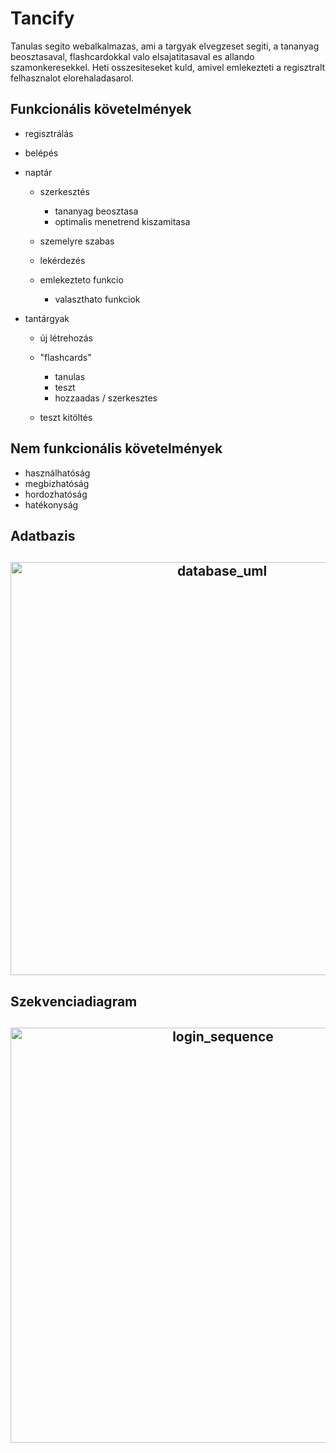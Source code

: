 # Tancify

Tanulas segito webalkalmazas, ami a targyak elvegzeset segiti, a tananyag beosztasaval, flashcardokkal valo elsajatitasaval es allando szamonkeresekkel. Heti osszesiteseket kuld, amivel emlekezteti a regisztralt felhasznalot elorehaladasarol.

## Funkcionális követelmények

* regisztrálás
* belépés
* naptár 

    * szerkesztés

        * tananyag beosztasa
        * optimalis menetrend kiszamitasa

    * szemelyre szabas
    * lekérdezés
    * emlekezteto funkcio

        * valaszthato funkciok
* tantárgyak

    * új létrehozás
    * "flashcards"

        * tanulas
        * teszt
        * hozzaadas / szerkesztes

    * teszt kitöltés

## Nem funkcionális követelmények

* használhatóság
* megbizhatóság
* hordozhatóság
* hatékonyság

## Adatbazis

<h2 align="center">
<img src="img/database_uml.png" alt="database_uml" width="661">
</h2>

## Szekvenciadiagram

<h2 align="center">
<img src="img/login_sequence.PNG" alt="login_sequence" width="664">
</h2>
